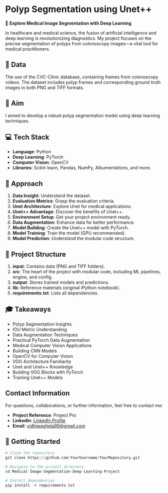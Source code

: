 # Polyp Segmentation using Unet++

🔬 **Explore Medical Image Segmentation with Deep Learning**

In healthcare and medical science, the fusion of artificial intelligence and deep learning is revolutionizing diagnostics. My project focuses on the precise segmentation of polyps from colonoscopy images—a vital tool for medical practitioners.

## 📁 Data

The use of the CVC-Clinic database, containing frames from colonoscopy videos. The dataset includes polyp frames and corresponding ground truth images in both PNG and TIFF formats.

## 🎯 Aim

I aimed to develop a robust polyp segmentation model using deep learning techniques.

## 💻 Tech Stack

- **Language**: Python
- **Deep Learning**: PyTorch
- **Computer Vision**: OpenCV
- **Libraries**: Scikit-learn, Pandas, NumPy, Albumentations, and more.

## 🚀 Approach

1. **Data Insight**: Understand the dataset.
2. **Evaluation Metrics**: Grasp the evaluation criteria.
3. **Unet Architecture**: Explore Unet for medical applications.
4. **Unet++ Advantage**: Discover the benefits of Unet++.
5. **Environment Setup**: Get your project environment ready.
6. **Data Augmentation**: Enhance data for better performance.
7. **Model Building**: Create the Unet++ model with PyTorch.
8. **Model Training**: Train the model (GPU recommended).
9. **Model Prediction**: Understand the modular code structure.

## 📂 Project Structure

1. **input**: Contains data (PNG and TIFF folders).
2. **src**: The heart of the project with modular code, including ML pipelines, engine, and config.
3. **output**: Stores trained models and predictions.
4. **lib**: Reference materials (original iPython notebook).
5. **requirements.txt**: Lists all dependencies.

## 🎓 Takeaways

- Polyp Segmentation Insights
- IOU Metric Understanding
- Data Augmentation Techniques
- Practical PyTorch Data Augmentation
- Medical Computer Vision Applications
- Building CNN Models
- OpenCV for Computer Vision
- VGG Architecture Familiarity
- Unet and Unet++ Knowledge
- Building VGG Blocks with PyTorch
- Training Unet++ Models

## Contact Information

For questions, collaborations, or further information, feel free to contact me:

- **Project Reference**: Project Pro
- **LinkedIn**: [LinkedIn Profile](https://www.linkedin.com/in/vidhi-waghela-434663198/)
- **Email**: [vidhiwaghela99@gmail.com](mailto:vidhiwaghela99@gmail.com)

## 🚀 Getting Started

```python
# Clone the repository
git clone https://github.com/YourUsername/YourRepository.git

# Navigate to the project directory
cd Medical-Image-Segmentation-Deep-Learning-Project

# Install dependencies
pip install -r requirements.txt



